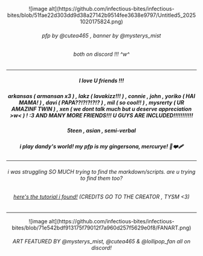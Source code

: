 <p align="center">![image alt](https://github.com/infectious-bites/infectious-bites/blob/51fae22d303dd9d38a27142b9514fee3638e9797/Untitled5_20251020175824.png)
  
###### <p align="center">pfp by @cutea465 , banner by @mysterys_mist</p>

###### <p align="center">both on discord !!! ^w^</p>

***

##### <p align="center">I love U friends !!!</p>

##### <p align="center">arkansas ( armansan x3 ) , lakz ( lavakizz!!! ) , connie , john , yoriko ( HAI MAMA! ) , davi ( PAPA??!?!?!?!? ) , mil ( so cool!! ) , mysrerty ( UR AMAZINF TWIN ) , xen ( we dont talk much but u deserve appreciation >w< ) ! :3 AND MANY MORE FRIENDS!!! U   GUYS ARE INCLUDED!!!!!!!!!!!</p>

##### <p align="center">5teen , asian , semi-verbal</p>

##### <p align="center">i play dandy's world! my pfp is my gingersona, mercurye! 🍪❤️‍🩹</p>

***

###### <p align="center">i was struggling SO MUCH trying to find the markdown/scripts. are u trying to find them too?</p>

###### <p align="center">[here's the tutorial i found!](https://gist.github.com/nikhilnayyar002/7a35e653d3d590e317c829243e73b110#h5) (CREDITS GO TO THE CREATOR , TYSM <3)

***

<p align="center">![image alt](https://github.com/infectious-bites/infectious-bites/blob/71e542bdf913175f79012f7a960d257f5629e0f8/FANART.png)
  
###### <p align="center">ART FEATURED BY @mysterys_mist, @cutea465 & @lollipop_fan *all on discord!*</p>
